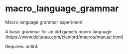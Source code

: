 # macro_language_grammar
Macro language grammar experiment

A basic grammar for an old game's macro language (https://www.deltatao.com/clanlord/macros/manual.html)

Requires: antlr4
